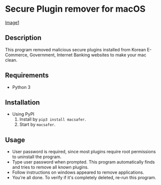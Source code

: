 #  Secure Plugin remover for macOS 
[Image1](run-1.png)

## Description
This program removed malicious secure plugins installed from Korean E-Commerce, Government, Internet Banking websites to make your mac clean.

## Requirements
- Python 3

## Installation 
- Using PyPI 
    1. Install by `pip3 install macsafer`.
    2. Start by `macsafer`.

## Usage
- User password is required, since most plugins require root permissions to uninstall the program.
- Type user password when prompted. This program automatically finds and tries to remove all known plugins.
- Follow instructions on windows appeared to remove applications.
- You're all done. To verify if it's completely deleted, re-run this program. 